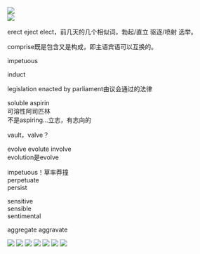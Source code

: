 ![](/assets/IMG_5436.PNG)  
![](/assets/IMG_5437.PNG)  

erect eject elect，前几天的几个相似词，勃起/直立 驱逐/喷射 选举。

comprise既是包含又是构成，即主语宾语可以互换的。

impetuous

induct

legislation enacted by parliament由议会通过的法律

soluble aspirin  
可溶性阿司匹林  
不是aspiring…立志，有志向的

vault，valve？

evolve evolute involve  
evolution是evolve

impetuous！草率莽撞  
perpetuate  
persist

sensitive  
sensible  
sentimental

aggregate aggravate

![](/assets/IMG_5448.PNG) ![](/assets/IMG_5447.PNG) ![](/assets/IMG_5446.PNG) ![](/assets/IMG_5444.PNG) ![](/assets/IMG_5442.PNG) ![](/assets/IMG_5441.PNG) ![](/assets/IMG_5443.JPG)